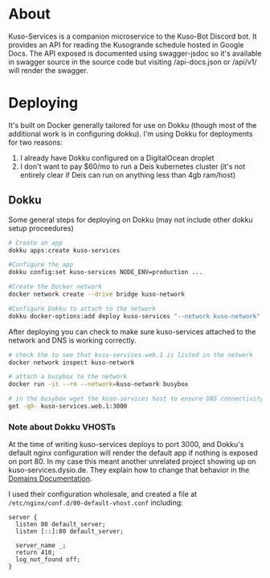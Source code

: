 About
===
Kuso-Services is a companion microservice to the Kuso-Bot Discord bot. It provides an API for reading the Kusogrande schedule hosted in Google Docs. The API exposed is documented using swagger-jsdoc so it's available in swagger source in the source code but visiting /api-docs.json or /api/v1/ will render the swagger.


Deploying
===
It's built on Docker generally tailored for use on Dokku (though most of the additional work is in configuring dokku). I'm using Dokku for deployments for two reasons:
  1. I already have Dokku configured on a DigitalOcean droplet
  2. I don't want to pay $60/mo to run a Deis kubernetes cluster (it's not entirely clear if Deis can run on anything less than 4gb ram/host)


Dokku
---
Some general steps for deploying on Dokku (may not include other dokku setup proceedures)
```bash
# Create an app
dokku apps:create kuso-services

#Configure the app
dokku config:set kuso-services NODE_ENV=production ...

#Create the Docker network
docker network create --drive bridge kuso-network

#Configure Dokku to attach to the network
dokku docker-options:add deploy kuso-services "--network kuso-network"
```

After deploying you can check to make sure kuso-services attached to the network and DNS is working correctly.
```bash
# check the to see that kuso-services.web.1 is listed in the network
docker network inspect kuso-network

# attach a busybox to the network
docker run -it --rm --network=kuso-network busybox

# in the busybox wget the kuso-services host to ensure DNS connectivity works
get -qO- kuso-services.web.1:3000
```

### Note about Dokku VHOSTs
At the time of writing kuso-services deploys to port 3000, and Dokku's default nginx configuration will render the default app if nothing is exposed on port 80. In my case this meant another unrelated project showing up on kuso-services.dysio.de. They explain how to change that behavior in the [Domains Documentation](http://dokku.viewdocs.io/dokku/configuration/domains/#default-site).

I used their configuration wholesale, and created a file at `/etc/nginx/conf.d/00-default-vhost.conf` including:
```nginx
server {
  listen 80 default_server;
  listen [::]:80 default_server;

  server_name _;
  return 410;
  log_not_found off;
}
```
